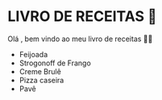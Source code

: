 # LIVRO DE RECEITAS :sushi:

Olá , bem vindo ao meu livro de receitas :raising_hand_man:

- Feijoada
- Strogonoff de Frango
- Creme Brulê
- Pizza caseira
- Pavê

